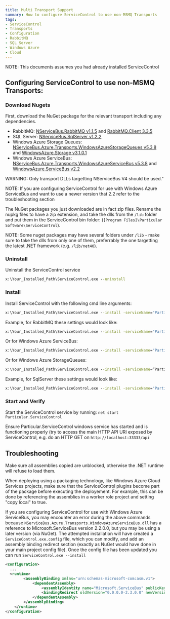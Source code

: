 ```yaml
---
title: Multi Transport Support
summary: How to configure ServiceControl to use non-MSMQ Transports
tags:
- ServiceControl
- Transports
- Configuration
- RabbitMQ
- SQL Server
- Windows Azure
- Cloud
---
```

NOTE: This documents assumes you had already installed ServiceControl

## Configuring ServiceControl to use non-MSMQ Transports:

### Download Nugets

First, download the NuGet package for the relevant transport including any dependencies.    

* RabbitMQ: [NServiceBus.RabbitMQ v1.1.5](https://www.nuget.org/api/v2/package/NServiceBus.RabbitMQ/1.1.5) and [RabbitMQ.Client 3.3.5](https://www.nuget.org/api/v2/package/RabbitMQ.Client/3.3.5)
* SQL Server: [NServiceBus.SqlServer v1.2.2](https://www.nuget.org/api/v2/package/NServiceBus.SqlServer/1.2.2)
* Windows Azure Storage Queues: [NServiceBus.Azure.Transports.WindowsAzureStorageQueues v5.3.8](https://www.nuget.org/api/v2/package/NServiceBus.Azure.Transports.WindowsAzureStorageQueues/5.3.8) and [WindowsAzure.Storage v3.1.0.1](https://www.nuget.org/api/v2/package/WindowsAzure.Storage/3.1.0.1)
* Windows Azure ServiceBus: [NServiceBus.Azure.Transports.WindowsAzureServiceBus v5.3.8](https://www.nuget.org/api/v2/package/NServiceBus.Azure.Transports.WindowsAzureServiceBus/5.3.8) and [WindowsAzure.ServiceBus v2.2](https://www.nuget.org/api/v2/package/WindowsAzure.ServiceBus/2.2.0)

WARNING: Only transport DLLs targetting NServiceBus V4 should be used."

NOTE: If you are configuring ServiceControl for use with Windows Azure ServiceBus and want to use a newer version that 2.2 refer to the troubleshooting section 

The NuGet packages you just downloaded are in fact zip files. Rename the nupkg files to have a zip extension, and take the dlls from the `/lib` folder and put them in the ServiceControl bin folder: (`[Program Files]\Particular Software\ServiceControl`).

NOTE: Some nuget packages may have several folders under `/lib` - make sure to take the dlls from only one of them, preferrably the one targetting the latest .NET framework (e.g. `/lib/net40`).

### Uninstall

Uninstall the ServiceControl service

```bat
x:\Your_Installed_Path\ServiceControl.exe --uninstall
```

### Install

Install ServiceControl with the following cmd line arguments:

```bat
x:\Your_Installed_Path\ServiceControl.exe --install -serviceName="Particular.ServiceControl" -displayName="Particular ServiceControl" -d="ServiceControl/TransportType==<.net type>" -d="NServiceBus/Transport==<connectionstring>"
```

Example, for RabbitMQ these settings would look like:

```bat
x:\Your_Installed_Path\ServiceControl.exe --install -serviceName="Particular.ServiceControl" -displayName="Particular ServiceControl" -d="ServiceControl/TransportType==NServiceBus.RabbitMQ, NServiceBus.Transports.RabbitMQ" -d="NServiceBus/Transport==host=localhost"
```

Or for Windows Azure ServiceBus:

```bat
x:\Your_Installed_Path\ServiceControl.exe --install -serviceName="Particular.ServiceControl" -displayName="Particular ServiceControl" -d="ServiceControl/TransportType==NServiceBus.AzureServiceBus, NServiceBus.Azure.Transports.WindowsAzureServiceBus" -d="NServiceBus/Transport==Endpoint=sb://[endpoint-name].servicebus.windows.net/;SharedSecretIssuer=owner;SharedSecretValue=[your-shared-secret]"
```
Or for Windows Azure StorageQueues:

```bat
x:\Your_Installed_Path\ServiceControl.exe --install -serviceName=“Particular.ServiceControl” -displayName=“Particular ServiceControl” -d=“ServiceControl/TransportType==NServiceBus.AzureStorageQueue, NServiceBus.Azure.Transports.WindowsAzureStorageQueues” -d="NServiceBus/Transport==DefaultEndpointsProtocol=https;AccountName=[account-name];AccountKey=[account-key];"
```



Example, for SqlServer these settings would look like:

```bat
x:\Your_Installed_Path\ServiceControl.exe --install -serviceName="Particular.ServiceControl" -displayName="Particular ServiceControl" -d="ServiceControl/TransportType==NServiceBus.SqlServer, NServiceBus.Transports.SQLServer" -d="NServiceBus/Transport==Data Source=(local);Initial Catalog=NServiceBus;Integrated Security=True"
```

### Start and Verify  

Start the ServiceControl service by running: `net start Particular.ServiceControl`

Ensure Particular.ServiceControl windows service has started and is functioning properly (try to access the main HTTP API URI exposed by ServiceControl, e.g. do an HTTP GET on `http://localhost:33333/api`

## Troubleshooting

Make sure all assemblies copied are unblocked, otherwise the .NET runtime will refuse to load them.

When deploying using a packaging technology, like Windows Azure Cloud Services projects, make sure that the ServiceControl plugins become part of the package before executing the deployement. For example, this can be done by referencing the assemblies in a worker role project and setting "copy local" to true.

If you are configuring ServiceControl for use with Windows Azure ServiceBus, you may encounter an error during the above commands because `NServiceBus.Azure.Transports.WindowsAzureServiceBus.dll` has a reference to Microsoft.ServiceBus version 2.2.0.0, but you may be using a later version (via NuGet). The attempted installation will have created a `ServiceControl.exe.config` file, which you can modify, and add an assembly binding redirect section (exactly as NuGet would have done in your main project config file). Once the config file has been updated you can run `ServiceControl.exe --install`

```xml
<configuration>
  ...
  <runtime>
		<assemblyBinding xmlns="urn:schemas-microsoft-com:asm.v1">
			<dependentAssembly>
				<assemblyIdentity name="Microsoft.ServiceBus" publicKeyToken="31bf3856ad364e35" culture="neutral" />
				<bindingRedirect oldVersion="0.0.0.0-2.3.0.0" newVersion="2.3.0.0" />
			</dependentAssembly>
		</assemblyBinding>
	</runtime>
</configuration>
```
